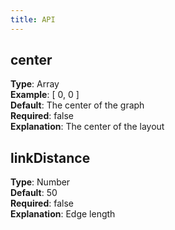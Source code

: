 ```yaml
---
title: API
---
```

## center
**Type**: Array<br />**Example**: [ 0, 0 ]<br />**Default**: The center of the graph<br />**Required**: false<br />**Explanation**: The center of the layout

## linkDistance
**Type**: Number<br />**Default**: 50<br />**Required**: false<br />**Explanation**: Edge length